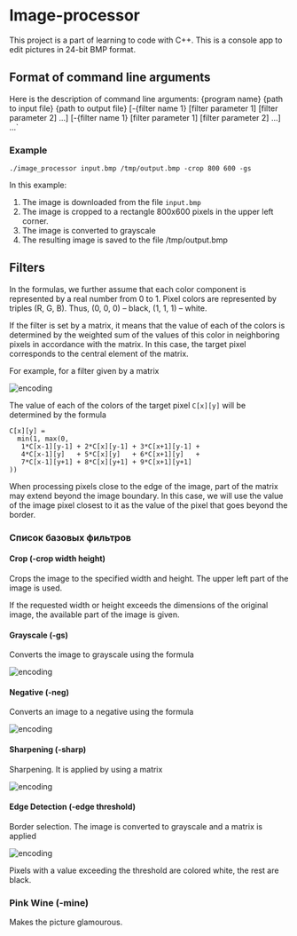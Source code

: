 # Image-processor

This project is a part of learning to code with C++. This is a console app to edit pictures in 24-bit BMP format.

## Format of command line arguments

Here is the description of command line arguments:
{program name} {path to input file} {path to output file}
[-{filter name 1} [filter parameter 1] [filter parameter 2] ...]
[-{filter name 1} [filter parameter 1] [filter parameter 2] ...] ...`


### Example
`./image_processor input.bmp /tmp/output.bmp -crop 800 600 -gs`

In this example:
1. The image is downloaded from the file `input.bmp`
2. The image is cropped to a rectangle 800х600 pixels in the upper left corner.
3. The image is converted to grayscale
4. The resulting image is saved to the file /tmp/output.bmp

## Filters
In the formulas, we further assume that each color component is represented by a real number from 0 to 1. Pixel colors are represented by triples (R, G, B). Thus, (0, 0, 0) – black, (1, 1, 1) – white.


If the filter is set by a matrix, it means that the value of each of the colors is determined by the weighted sum of the values of this color in neighboring pixels in accordance with the matrix. In this case, the target pixel corresponds to the central element of the matrix.

For example, for a filter given by a matrix

![encoding](https://latex.codecogs.com/svg.image?%5Cbegin%7Bbmatrix%7D1%20&%202%20&%203%20%5C%5C4%20&%205%20&%206%20%5C%5C7%20&%208%20&%209%20%5C%5C%5Cend%7Bbmatrix%7D)

The value of each of the colors of the target pixel `C[x][y]` will be determined by the formula

```
C[x][y] =
  min(1, max(0,
   1*C[x-1][y-1] + 2*C[x][y-1] + 3*C[x+1][y-1] +
   4*C[x-1][y]   + 5*C[x][y]   + 6*C[x+1][y]   +
   7*C[x-1][y+1] + 8*C[x][y+1] + 9*C[x+1][y+1]
))
```

When processing pixels close to the edge of the image, part of the matrix may extend beyond the image boundary. In this case, we will use the value of the image pixel closest to it as the value of the pixel that goes beyond the border.

### Список базовых фильтров

#### Crop (-crop width height)
Crops the image to the specified width and height. The upper left part of the image is used.

If the requested width or height exceeds the dimensions of the original image, the available part of the image is given.

#### Grayscale (-gs)
Converts the image to grayscale using the formula

![encoding](https://latex.codecogs.com/svg.image?R'%20=%20G'%20=%20B'%20=0.299%20R%20&plus;%200%20.587%20G%20&plus;%200%20.%20114%20B)

#### Negative (-neg)
Converts an image to a negative using the formula

![encoding](https://latex.codecogs.com/svg.image?R'%20=%201%20-%20R,%20G'%20=%201%20-%20G,%20B'%20=%201%20-%20B)

#### Sharpening (-sharp)
Sharpening. It is applied by using a matrix

![encoding](https://latex.codecogs.com/svg.image?%5Cbegin%7Bbmatrix%7D%20&%20-1%20&%20%20%5C%5C-1%20&%205%20&%20-1%20%5C%5C%20&%20-1%20&%20%20%5C%5C%5Cend%7Bbmatrix%7D)

#### Edge Detection (-edge threshold)
Border selection. The image is converted to grayscale and a matrix is applied

![encoding](https://latex.codecogs.com/svg.image?%5Cbegin%7Bbmatrix%7D%20&%20-1%20&%20%20%5C%5C-1%20&%204%20&%20-1%20%5C%5C%20&%20-1%20&%20%20%5C%5C%5Cend%7Bbmatrix%7D)

Pixels with a value exceeding the threshold are colored white, the rest are black.


### Pink Wine (-mine)

Makes the picture glamourous.

